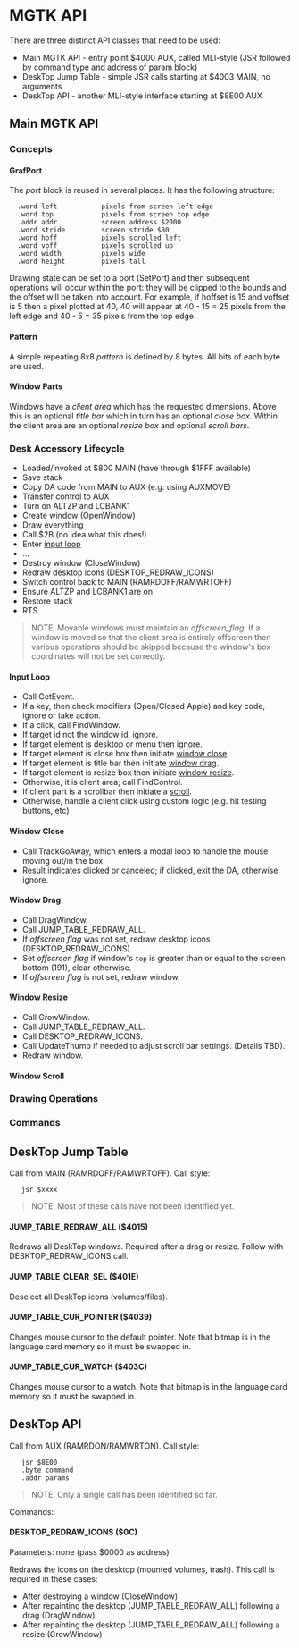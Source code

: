 # MGTK API

There are three distinct API classes that need to be used:

* Main MGTK API - entry point $4000 AUX, called MLI-style (JSR followed by command type and address of param block)
* DeskTop Jump Table - simple JSR calls starting at $4003 MAIN, no arguments
* DeskTop API - another MLI-style interface starting at $8E00 AUX

## Main MGTK API

### Concepts

#### GrafPort

The _port_ block is reused in several places. It has the following structure:

```
  .word left           pixels from screen left edge
  .word top            pixels from screen top edge
  .addr addr           screen address $2000
  .word stride         screen stride $80
  .word hoff           pixels scrolled left
  .word voff           pixels scrolled up
  .word width          pixels wide
  .word height         pixels tall
```

Drawing state can be set to a port (SetPort) and then subsequent operations will occur
within the port: they will be clipped to the bounds and the offset will be taken into account.
For example, if hoffset is 15 and voffset is 5 then a pixel plotted at 40, 40 will appear
at 40 - 15 = 25 pixels from the left edge and 40 - 5 = 35 pixels from the top edge.

#### Pattern

A simple repeating 8x8 _pattern_ is defined by 8 bytes. All bits of each byte are used.

#### Window Parts

Windows have a _client area_ which has the requested dimensions. Above this is an optional
_title bar_ which in turn has an optional _close box_. Within the client area are an
optional _resize box_ and optional _scroll bars_.


### Desk Accessory Lifecycle

* Loaded/invoked at $800 MAIN (have through $1FFF available)
* Save stack
* Copy DA code from MAIN to AUX (e.g. using AUXMOVE)
* Transfer control to AUX
* Turn on ALTZP and LCBANK1
* Create window (OpenWindow)
* Draw everything
* Call $2B (no idea what this does!)
* Enter [input loop](#input-loop)
* ...
* Destroy window (CloseWindow)
* Redraw desktop icons (DESKTOP_REDRAW_ICONS)
* Switch control back to MAIN (RAMRDOFF/RAMWRTOFF)
* Ensure ALTZP and LCBANK1 are on
* Restore stack
* RTS

> NOTE: Movable windows must maintain an _offscreen_flag_. If a window is moved so that the
> client area is entirely offscreen then various operations should be skipped because
> the window's box coordinates will not be set correctly.

#### Input Loop

* Call GetEvent.
* If a key, then check modifiers (Open/Closed Apple) and key code, ignore or take action.
* If a click, call FindWindow.
* If target id not the window id, ignore.
* If target element is desktop or menu then ignore.
* If target element is close box then initiate [window close](#window-close).
* If target element is title bar then initiate [window drag](#window-drag).
* If target element is resize box then initiate [window resize](#window-resize).
* Otherwise, it is client area; call FindControl.
* If client part is a scrollbar then initiate a [scroll](#window-scroll).
* Otherwise, handle a client click using custom logic (e.g. hit testing buttons, etc)

#### Window Close

* Call TrackGoAway, which enters a modal loop to handle the mouse moving out/in the box.
* Result indicates clicked or canceled; if clicked, exit the DA, otherwise ignore.

#### Window Drag

* Call DragWindow.
* Call JUMP_TABLE_REDRAW_ALL.
* If _offscreen flag_ was not set, redraw desktop icons (DESKTOP_REDRAW_ICONS).
* Set _offscreen flag_ if window's `top` is greater than or equal to the screen bottom (191), clear otherwise.
* If _offscreen flag_ is not set, redraw window.

#### Window Resize

* Call GrowWindow.
* Call JUMP_TABLE_REDRAW_ALL.
* Call DESKTOP_REDRAW_ICONS.
* Call UpdateThumb if needed to adjust scroll bar settings. (Details TBD).
* Redraw window.

#### Window Scroll


### Drawing Operations



### Commands


## DeskTop Jump Table

Call from MAIN (RAMRDOFF/RAMWRTOFF). Call style:

```
   jsr $xxxx
```

> NOTE: Most of these calls have not been identified yet.

#### JUMP_TABLE_REDRAW_ALL ($4015)

Redraws all DeskTop windows. Required after a drag or resize. Follow with DESKTOP_REDRAW_ICONS call.

#### JUMP_TABLE_CLEAR_SEL ($401E)

Deselect all DeskTop icons (volumes/files).

#### JUMP_TABLE_CUR_POINTER ($4039)

Changes mouse cursor to the default pointer. Note that bitmap is in the language card memory so it must be swapped in.

#### JUMP_TABLE_CUR_WATCH ($403C)

Changes mouse cursor to a watch. Note that bitmap is in the language card memory so it must be swapped in.

## DeskTop API

Call from AUX (RAMRDON/RAMWRTON). Call style:

```
   jsr $8E00
   .byte command
   .addr params
```

> NOTE: Only a single call has been identified so far.

Commands:

#### DESKTOP_REDRAW_ICONS ($0C)

Parameters: none (pass $0000 as address)

Redraws the icons on the desktop (mounted volumes, trash). This call is required in these cases:

* After destroying a window (CloseWindow)
* After repainting the desktop (JUMP_TABLE_REDRAW_ALL) following a drag (DragWindow)
* After repainting the desktop (JUMP_TABLE_REDRAW_ALL) following a resize (GrowWindow)
